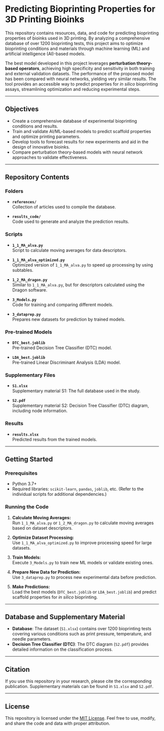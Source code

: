 # Predicting Bioprinting Properties for 3D Printing Bioinks

This repository contains resources, data, and code for predicting bioprinting properties of bioinks used in 3D printing. By analyzing a comprehensive database of over 1200 bioprinting tests, this project aims to optimize bioprinting conditions and materials through machine learning (ML) and artificial intelligence (AI)-based models.

The best model developed in this project leverages **perturbation theory-based operators**, achieving high specificity and sensitivity in both training and external validation datasets. The performance of the proposed model has been compared with neural networks, yielding very similar results. The tool provides an accessible way to predict properties for *in silico* bioprinting assays, streamlining optimization and reducing experimental steps.

---

## Objectives

- Create a comprehensive database of experimental bioprinting conditions and results.
- Train and validate AI/ML-based models to predict scaffold properties and optimize printing parameters.
- Develop tools to forecast results for new experiments and aid in the design of innovative bioinks.
- Compare perturbation theory-based models with neural network approaches to validate effectiveness.

---

## Repository Contents

### Folders
- **`references/`**  
  Collection of articles used to compile the database.

- **`results_code/`**  
  Code used to generate and analyze the prediction results.

### Scripts
- **`1_1_MA_alva.py`**  
  Script to calculate moving averages for data descriptors.

- **`1_1_MA_alva_optimized.py`**  
  Optimized version of `1_1_MA_alva.py` to speed up processing by using subtables.

- **`1_2_MA_dragon.py`**  
  Similar to `1_1_MA_alva.py`, but for descriptors calculated using the Dragon software.

- **`3_Models.py`**  
  Code for training and comparing different models.

- **`3_dataprep.py`**  
  Prepares new datasets for prediction by trained models.

### Pre-trained Models
- **`DTC_best.joblib`**  
  Pre-trained Decision Tree Classifier (DTC) model.

- **`LDA_best.joblib`**  
  Pre-trained Linear Discriminant Analysis (LDA) model.

### Supplementary Files
- **`S1.xlsx`**  
  Supplementary material S1: The full database used in the study.

- **`S2.pdf`**  
  Supplementary material S2: Decision Tree Classifier (DTC) diagram, including node information.

### Results
- **`results.xlsx`**  
  Predicted results from the trained models.

---

## Getting Started

### Prerequisites
- Python 3.7+  
- Required libraries: `scikit-learn`, `pandas`, `joblib`, etc. (Refer to the individual scripts for additional dependencies.)

### Running the Code
1. **Calculate Moving Averages:**  
   Run `1_1_MA_alva.py` or `1_2_MA_dragon.py` to calculate moving averages based on dataset descriptors.

2. **Optimize Dataset Processing:**  
   Use `1_1_MA_alva_optimized.py` to improve processing speed for large datasets.

3. **Train Models:**  
   Execute `3_Models.py` to train new ML models or validate existing ones.

4. **Prepare New Data for Prediction:**  
   Use `3_dataprep.py` to process new experimental data before prediction.

5. **Make Predictions:**  
   Load the best models (`DTC_best.joblib` or `LDA_best.joblib`) and predict scaffold properties for *in silico* bioprinting.

---

## Database and Supplementary Material

- **Database**: The dataset (`S1.xlsx`) contains over 1200 bioprinting tests covering various conditions such as print pressure, temperature, and needle parameters.
- **Decision Tree Classifier (DTC)**: The DTC diagram (`S2.pdf`) provides detailed information on the classification process.

---

## Citation

If you use this repository in your research, please cite the corresponding publication. Supplementary materials can be found in `S1.xlsx` and `S2.pdf`.

---

## License

This repository is licensed under the [MIT License](LICENSE). Feel free to use, modify, and share the code and data with proper attribution.
